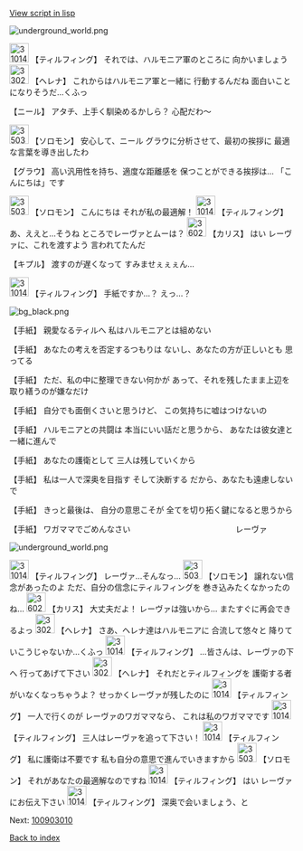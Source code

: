 [View script in lisp](../scripts/100902060.txt)

![underground_world.png](../images/backgrounds/underground_world.png)

<img src="../images/units/3101411.png" alt="3101411.png" height="34"/>
【ティルフィング】
それでは、ハルモニア軍のところに
向かいましょう

<img src="../images/units/3302811.png" alt="3302811.png" height="34"/>
【ヘレナ】
これからはハルモニア軍と一緒に
行動するんだね
面白いことになりそうだ…くふっ

【ニール】
アタチ、上手く馴染めるかしら？
心配だわ～

<img src="../images/units/3503111.png" alt="3503111.png" height="34"/>
【ソロモン】
安心して、ニール
グラウに分析させて、最初の挨拶に
最適な言葉を導き出したわ

【グラウ】
高い汎用性を持ち、適度な距離感を
保つことができる挨拶は…
「こんにちは」です

<img src="../images/units/3503111.png" alt="3503111.png" height="34"/>
【ソロモン】
こんにちは
それが私の最適解！

<img src="../images/units/3101411.png" alt="3101411.png" height="34"/>
【ティルフィング】
あ、ええと…そうね
ところでレーヴァとムーは？

<img src="../images/units/3602511.png" alt="3602511.png" height="34"/>
【カリス】
はい
レーヴァに、これを渡すよう
言われてたんだ

【キプル】
渡すのが遅くなって
すみませぇぇぇん…

<img src="../images/units/3101411.png" alt="3101411.png" height="34"/>
【ティルフィング】
手紙ですか…？
えっ…？

![bg_black.png](../images/backgrounds/bg_black.png)

【手紙】
親愛なるティルへ
私はハルモニアとは組めない

【手紙】
あなたの考えを否定するつもりは
ないし、あなたの方が正しいとも
思ってる

【手紙】
ただ、私の中に整理できない何かが
あって、それを残したまま上辺を
取り繕うのが嫌なだけ

【手紙】
自分でも面倒くさいと思うけど、
この気持ちに嘘はつけないの

【手紙】
ハルモニアとの共闘は
本当にいい話だと思うから、
あなたは彼女達と一緒に進んで

【手紙】
あなたの護衛として
三人は残していくから

【手紙】
私は一人で深奥を目指す
そして決断する
だから、あなたも遠慮しないで

【手紙】
きっと最後は、
自分の意思こそが
全てを切り拓く鍵になると思うから

【手紙】
ワガママでごめんなさい
　　　　　　　　　　　　　レーヴァ

![underground_world.png](../images/backgrounds/underground_world.png)

<img src="../images/units/3101411.png" alt="3101411.png" height="34"/>
【ティルフィング】
レーヴァ…そんなっ…

<img src="../images/units/3503111.png" alt="3503111.png" height="34"/>
【ソロモン】
譲れない信念があったのよ
ただ、自分の信念にティルフィングを
巻き込みたくなかったのね…

<img src="../images/units/3602511.png" alt="3602511.png" height="34"/>
【カリス】
大丈夫だよ！
レーヴァは強いから…
またすぐに再会できるよっ

<img src="../images/units/3302811.png" alt="3302811.png" height="34"/>
【ヘレナ】
さあ、ヘレナ達はハルモニアに
合流して悠々と
降りていこうじゃないか…くふっ

<img src="../images/units/3101411.png" alt="3101411.png" height="34"/>
【ティルフィング】
…皆さんは、レーヴァの下へ
行ってあげて下さい

<img src="../images/units/3302811.png" alt="3302811.png" height="34"/>
【ヘレナ】
それだとティルフィングを
護衛する者がいなくなっちゃうよ？
せっかくレーヴァが残したのに

<img src="../images/units/3101411.png" alt="3101411.png" height="34"/>
【ティルフィング】
一人で行くのが
レーヴァのワガママなら、
これは私のワガママです

<img src="../images/units/3101411.png" alt="3101411.png" height="34"/>
【ティルフィング】
三人はレーヴァを追って下さい！

<img src="../images/units/3101411.png" alt="3101411.png" height="34"/>
【ティルフィング】
私に護衛は不要です
私も自分の意思で進んでいきますから

<img src="../images/units/3503111.png" alt="3503111.png" height="34"/>
【ソロモン】
それがあなたの最適解なのですね

<img src="../images/units/3101411.png" alt="3101411.png" height="34"/>
【ティルフィング】
はい
レーヴァにお伝え下さい

<img src="../images/units/3101411.png" alt="3101411.png" height="34"/>
【ティルフィング】
深奥で会いましょう、と

Next: [100903010](100903010.md)

[Back to index](index.md)
